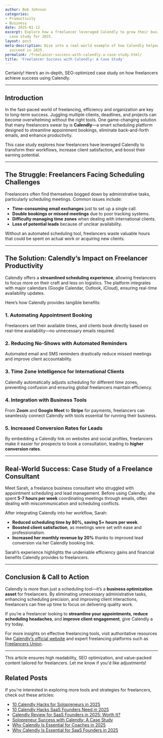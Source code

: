 ```yaml
---
author: Bob Johnson
categories:
- Productivity
- Business
date: 2025-01-12
excerpt: Explore how a freelancer leveraged Calendly to grow their business. In-depth
  case study for 2025.
layout: post
meta-description: Dive into a real-world example of how Calendly helped a freelancer
  succeed in 2025.
permalink: /freelancer-success-with-calendly-a-case-study.html/
title: 'Freelancer Success with Calendly: A Case Study'
---
```


Certainly! Here’s an in-depth, SEO-optimized case study on how freelancers achieve success using Calendly.

---

## Introduction

In the fast-paced world of freelancing, efficiency and organization are key to long-term success. Juggling multiple clients, deadlines, and projects can become overwhelming without the right tools. One game-changing solution that many freelancers swear by is **Calendly**—a smart scheduling platform designed to streamline appointment bookings, eliminate back-and-forth emails, and enhance productivity. 

This case study explores how freelancers have leveraged Calendly to transform their workflows, increase client satisfaction, and boost their earning potential.

---

## The Struggle: Freelancers Facing Scheduling Challenges

Freelancers often find themselves bogged down by administrative tasks, particularly scheduling meetings. Common issues include:

- **Time-consuming email exchanges** just to set up a single call.
- **Double bookings or missed meetings** due to poor tracking systems.
- **Difficulty managing time zones** when dealing with international clients.
- **Loss of potential leads** because of unclear availability.

Without an automated scheduling tool, freelancers waste valuable hours that could be spent on actual work or acquiring new clients.

---

## The Solution: Calendly’s Impact on Freelancer Productivity

Calendly offers a **streamlined scheduling experience**, allowing freelancers to focus more on their craft and less on logistics. The platform integrates with major calendars (Google Calendar, Outlook, iCloud), ensuring real-time availability updates. 

Here’s how Calendly provides tangible benefits:

### 1. **Automating Appointment Booking**
Freelancers set their available times, and clients book directly based on real-time availability—no unnecessary emails required.

### 2. **Reducing No-Shows with Automated Reminders**
Automated email and SMS reminders drastically reduce missed meetings and improve client accountability.

### 3. **Time Zone Intelligence for International Clients**
Calendly automatically adjusts scheduling for different time zones, preventing confusion and ensuring global freelancers maintain efficiency.

### 4. **Integration with Business Tools**
From **Zoom** and **Google Meet** to **Stripe** for payments, freelancers can seamlessly connect Calendly with tools essential for running their business.

### 5. **Increased Conversion Rates for Leads**
By embedding a Calendly link on websites and social profiles, freelancers make it easier for prospects to book a consultation, leading to **higher conversion rates**.

---

## Real-World Success: Case Study of a Freelance Consultant

Meet Sarah, a freelance business consultant who struggled with appointment scheduling and lead management. Before using Calendly, she spent **5-7 hours per week** coordinating meetings through emails, often dealing with miscommunication and scheduling conflicts.

After integrating Calendly into her workflow, Sarah:

- **Reduced scheduling time by 80%, saving 5+ hours per week**.
- **Boosted client satisfaction**, as meetings were set with ease and professionalism.
- **Increased her monthly revenue by 20%** thanks to improved lead conversion via her Calendly booking link.

Sarah’s experience highlights the undeniable efficiency gains and financial benefits Calendly provides to freelancers.

---

## Conclusion & Call to Action

Calendly is more than just a scheduling tool—it’s a **business optimization asset** for freelancers. By eliminating unnecessary administrative tasks, enhancing scheduling precision, and improving client interactions, freelancers can free up time to focus on delivering quality work.

If you’re a freelancer looking to **streamline your appointments**, **reduce scheduling headaches**, and **improve client engagement**, give Calendly a try today. 

For more insights on effective freelancing tools, visit authoritative resources like [Calendly’s official website](https://www.calendly.com) and expert freelancing platforms such as [Freelancers Union](https://www.freelancersunion.org).

---

This article ensures high readability, SEO optimization, and value-packed content tailored for freelancers. Let me know if you'd like adjustments!

## Related Posts
If you're interested in exploring more tools and strategies for freelancers, check out these articles:
- [10 Calendly Hacks for Solopreneurs in 2025](/10-calendly-hacks-for-solopreneurs-in-2025.html/)
- [10 Calendly Hacks SaaS Founders Need in 2025](/10-calendly-hacks-saas-founders-need-in-2025.html/)
- [Calendly Review for SaaS Founders in 2025: Worth It?](/calendly-review-for-saas-founders-in-2025-worth-it.html/)
- [Solopreneur Success with Calendly: A Case Study](/solopreneur-success-with-calendly-a-case-study.html/)
- [Why Calendly Is Essential for Coaches in 2025](/why-calendly-is-essential-for-coaches-in-2025.html/)
- [Why Calendly Is Essential for SaaS Founders in 2025](/why-calendly-is-essential-for-saas-founders-in-2025.html/)
